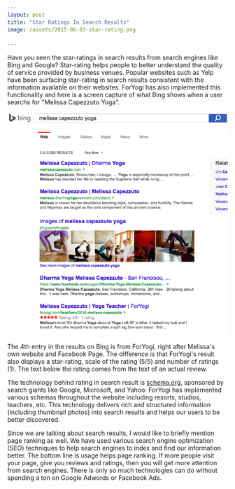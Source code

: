 ```yaml
---
layout: post
title: "Star Ratings In Search Results"
image: /assets/2015-06-03-star-rating.png 

---
```


Have you seen the star-ratings in search results from search engines like Bing and Google?  Star-rating helps people to better understand the quality of service provided by business venues.  Popular websites such as Yelp have been surfacing star-rating in search results consistent with the information available on their websites.  ForYogi has also implemented this functionality and here is a screen capture of what Bing shows when a user searchs for "Melissa Capezzuto Yoga".

![star-rating in search](/assets/2015-06-03-star-rating.png)

The 4th entry in the results on Bing is from ForYogi, right after Melissa's own website and Facebook Page.  The difference is that ForYogi's result also displays a star-rating, scale of the rating (5/5) and number of ratings (1).  The text below the rating comes from the text of an actual review.

The technology behind rating in search result is [schema.org](http://schema.org), sponsored by search giants like Google, Microsoft, and Yahoo.  ForYogi has implemented various schemas throughout the website including resorts, studios, teachers, etc.  This technology delivers rich and structured information (including thumbnail photos) into search results and helps our users to be better discovered.

Since we are talking about search results, I would like to briefly mention page ranking as well.  We have used various search engine optimization (SEO) techniques to help search engines to index and find our information better.  The bottom line is usage helps page ranking.  If more people visit your page, give you reviews and ratings, then you will get more attention from search engines.  There is only so much technologies can do without spending a ton on Google Adwords or Facebook Ads.
